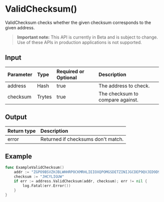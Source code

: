 # ValidChecksum()
ValidChecksum checks whether the given checksum corresponds to the given address.
> **Important note:** This API is currently in Beta and is subject to change. Use of these APIs in production applications is not supported.

## Input

| Parameter       | Type | Required or Optional | Description |
|:---------------|:--------|:--------| :--------|
| address | Hash | true | The address to check.  |
| checksum | Trytes | true | The checksum to compare against.  |


## Output

| Return type     | Description |
|:---------------|:--------|
| error | Returned if checksums don't match. |



## Example

```go
func ExampleValidChecksum() 
	addr := "ZGPO9BSVZHJBLWHHRPOCKMRHLIEIOXQPOMGSDETZINIJGCDEP9QVJED9D9IUHNPPVDINQ9GOSLY9KWZGC"
	checksum := "JHCYLIGUW"
	if err := address.ValidChecksum(addr, checksum); err != nil {
		log.Fatal(err.Error())
	}
}

```
